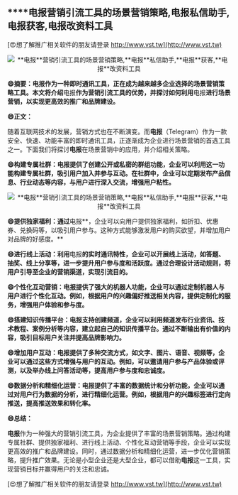 ## ****电报**营销引流工具的场景营销策略,**电报**私信助手,**电报**获客,**电报**改资料工具**

[😍想了解推广相关软件的朋友请登录 http://www.vst.tw](http://www.vst.tw)

 <center><img src="https://vst.tw/MP4/tuiguang/png/1.png" alt="**电报**营销引流工具的场景营销策略,**电报**私信助手,**电报**获客,**电报**改资料工具"></center>

**😄摘要：**电报**作为一种即时通讯工具，正在成为越来越多企业选择的场景营销策略工具。本文将介绍**电报**作为营销引流工具的优势，并探讨如何利用**电报**进行场景营销，以实现更高效的推广和品牌建设。**

**😄正文：**

随着互联网技术的发展，营销方式也在不断演变。而**电报**（Telegram）作为一款安全、快速、功能丰富的即时通讯工具，正逐渐成为企业进行场景营销的首选工具之一。下面我们将探讨**电报**在场景营销中的应用，并介绍相关策略。

**😄构建专属社群：**电报**提供了创建公开或私密的群组功能，企业可以利用这一功能构建专属社群，吸引用户加入并参与互动。在社群中，企业可以定期发布产品信息、行业动态等内容，与用户进行深入交流，增强用户粘性。**

 <center><img src="https://vst.tw/MP4/tuiguang/png/6.png" alt="**电报**营销引流工具的场景营销策略,**电报**私信助手,**电报**获客,**电报**改资料工具"></center>

**😄提供独家福利：通过**电报**，企业可以向用户提供独家福利，如折扣、优惠券、兑换码等，以吸引用户参与。这种方式能够激发用户的购买欲望，并增加用户对品牌的好感度。**

**😄进行线上活动：利用**电报**的实时通讯特性，企业可以开展线上活动，如答题、抽奖、线上分享等，进一步提升用户参与度和活跃度。通过合理设计活动规则，将用户引导至企业的营销渠道，实现引流目的。**

**😄个性化互动营销：**电报**提供了强大的机器人功能，企业可以通过定制机器人与用户进行个性化互动。例如，根据用户的兴趣偏好推送相关内容，提供定制化的服务，增强用户体验和参与度。**

**😄搭建知识传播平台：**电报**支持创建频道，企业可以利用频道发布行业资讯、技术教程、案例分析等内容，建立起自己的知识传播平台。通过不断输出有价值的内容，吸引目标用户关注并提高品牌影响力。**

**😄增加用户互动：**电报**提供了多种交流方式，如文字、图片、语音、视频等，企业可以通过这些方式增强与用户的互动。例如，可以邀请用户参与产品体验或评测，以及举办线上问答活动等，提高用户参与度和忠诚度。**

**😄数据分析和精细化运营：**电报**提供了丰富的数据统计和分析功能，企业可以通过对用户行为数据的分析，进行精细化运营。例如，根据用户的兴趣标签进行定向推送，提高推送效果和转化率。**

**😄总结：**

**电报**作为一种强大的营销引流工具，为企业提供了丰富的场景营销策略。通过构建专属社群、提供独家福利、进行线上活动、个性化互动营销等手段，企业可以实现更高效的推广和品牌建设。同时，通过数据分析和精细化运营，进一步优化营销策略，提升推广效果。无论是小型企业还是大型企业，都可以借助**电报**这一工具，实现营销目标并赢得用户的关注和忠诚。

[😍想了解推广相关软件的朋友请登录 http://www.vst.tw](http://www.vst.tw)



